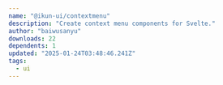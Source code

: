 ```yaml
---
name: "@ikun-ui/contextmenu"
description: "Create context menu components for Svelte."
author: "baiwusanyu"
downloads: 22
dependents: 1
updated: "2025-01-24T03:48:46.241Z"
tags: 
  - ui
---
```


